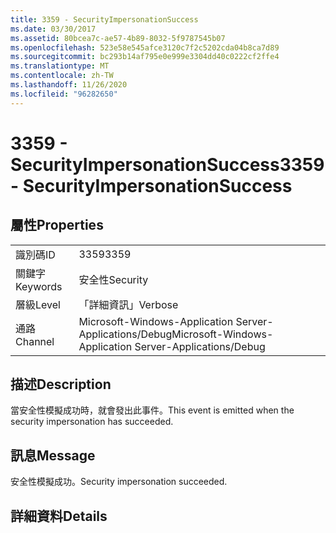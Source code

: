 ```yaml
---
title: 3359 - SecurityImpersonationSuccess
ms.date: 03/30/2017
ms.assetid: 80bcea7c-ae57-4b89-8032-5f9787545b07
ms.openlocfilehash: 523e58e545afce3120c7f2c5202cda04b8ca7d89
ms.sourcegitcommit: bc293b14af795e0e999e3304dd40c0222cf2ffe4
ms.translationtype: MT
ms.contentlocale: zh-TW
ms.lasthandoff: 11/26/2020
ms.locfileid: "96282650"
---
```

# <a name="3359---securityimpersonationsuccess"></a><span data-ttu-id="a3a36-102">3359 - SecurityImpersonationSuccess</span><span class="sxs-lookup"><span data-stu-id="a3a36-102">3359 - SecurityImpersonationSuccess</span></span>

## <a name="properties"></a><span data-ttu-id="a3a36-103">屬性</span><span class="sxs-lookup"><span data-stu-id="a3a36-103">Properties</span></span>  
  
|||  
|-|-|  
|<span data-ttu-id="a3a36-104">識別碼</span><span class="sxs-lookup"><span data-stu-id="a3a36-104">ID</span></span>|<span data-ttu-id="a3a36-105">3359</span><span class="sxs-lookup"><span data-stu-id="a3a36-105">3359</span></span>|  
|<span data-ttu-id="a3a36-106">關鍵字</span><span class="sxs-lookup"><span data-stu-id="a3a36-106">Keywords</span></span>|<span data-ttu-id="a3a36-107">安全性</span><span class="sxs-lookup"><span data-stu-id="a3a36-107">Security</span></span>|  
|<span data-ttu-id="a3a36-108">層級</span><span class="sxs-lookup"><span data-stu-id="a3a36-108">Level</span></span>|<span data-ttu-id="a3a36-109">「詳細資訊」</span><span class="sxs-lookup"><span data-stu-id="a3a36-109">Verbose</span></span>|  
|<span data-ttu-id="a3a36-110">通路</span><span class="sxs-lookup"><span data-stu-id="a3a36-110">Channel</span></span>|<span data-ttu-id="a3a36-111">Microsoft-Windows-Application Server-Applications/Debug</span><span class="sxs-lookup"><span data-stu-id="a3a36-111">Microsoft-Windows-Application Server-Applications/Debug</span></span>|  
  
## <a name="description"></a><span data-ttu-id="a3a36-112">描述</span><span class="sxs-lookup"><span data-stu-id="a3a36-112">Description</span></span>  

 <span data-ttu-id="a3a36-113">當安全性模擬成功時，就會發出此事件。</span><span class="sxs-lookup"><span data-stu-id="a3a36-113">This event is emitted when the security impersonation has succeeded.</span></span>  
  
## <a name="message"></a><span data-ttu-id="a3a36-114">訊息</span><span class="sxs-lookup"><span data-stu-id="a3a36-114">Message</span></span>  

 <span data-ttu-id="a3a36-115">安全性模擬成功。</span><span class="sxs-lookup"><span data-stu-id="a3a36-115">Security impersonation succeeded.</span></span>  
  
## <a name="details"></a><span data-ttu-id="a3a36-116">詳細資料</span><span class="sxs-lookup"><span data-stu-id="a3a36-116">Details</span></span>
